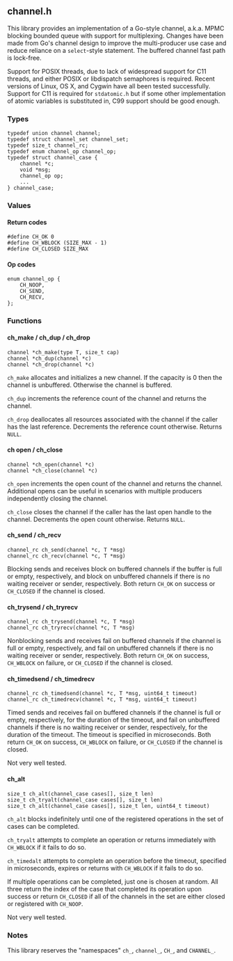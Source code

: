 ## channel.h
This library provides an implementation of a Go-style channel, a.k.a. MPMC
blocking bounded queue with support for multiplexing. Changes have been made
from Go's channel design to improve the multi-producer use case and reduce
reliance on a `select`-style statement. The buffered channel fast path is
lock-free.

Support for POSIX threads, due to lack of widespread support for C11 threads,
and either POSIX or libdispatch semaphores is required. Recent versions of
Linux, OS X, and Cygwin have all been tested successfully. Support for C11 is
required for `stdatomic.h` but if some other implementation of atomic variables
is substituted in, C99 support should be good enough.

### Types
```
typedef union channel channel;
typedef struct channel_set channel_set;
typedef size_t channel_rc;
typedef enum channel_op channel_op;
typedef struct channel_case {
    channel *c;
    void *msg;
    channel_op op;
    ...
} channel_case;
```

### Values
#### Return codes
```
#define CH_OK 0
#define CH_WBLOCK (SIZE_MAX - 1)
#define CH_CLOSED SIZE_MAX
```

#### Op codes
```
enum channel_op {
    CH_NOOP,
    CH_SEND,
    CH_RECV,
};
```

### Functions
#### ch_make / ch_dup / ch_drop
```
channel *ch_make(type T, size_t cap)
channel *ch_dup(channel *c)
channel *ch_drop(channel *c)
```
`ch_make` allocates and initializes a new channel. If the capacity is 0 then
the channel is unbuffered. Otherwise the channel is buffered.

`ch_dup` increments the reference count of the channel and returns the channel.

`ch_drop` deallocates all resources associated with the channel if the caller
has the last reference. Decrements the reference count otherwise. Returns
`NULL`.

#### ch open / ch_close
```
channel *ch_open(channel *c)
channel *ch_close(channel *c)
```
`ch_open` increments the open count of the channel and returns the channel.
Additional opens can be useful in scenarios with multiple producers
independently closing the channel.

`ch_close` closes the channel if the caller has the last open handle to the
channel. Decrements the open count otherwise. Returns `NULL`.

#### ch_send / ch_recv
```
channel_rc ch_send(channel *c, T *msg)
channel_rc ch_recv(channel *c, T *msg)
```
Blocking sends and receives block on buffered channels if the buffer is full or
empty, respectively, and block on unbuffered channels if there is no waiting
receiver or sender, respectively. Both return `CH_OK` on success or `CH_CLOSED`
if the channel is closed.

#### ch_trysend / ch_tryrecv
```
channel_rc ch_trysend(channel *c, T *msg)
channel_rc ch_tryrecv(channel *c, T *msg)
```
Nonblocking sends and receives fail on buffered channels if the channel is full
or empty, respectively, and fail on unbuffered channels if there is no waiting
receiver or sender, respectively. Both return `CH_OK` on success, `CH_WBLOCK`
on failure, or `CH_CLOSED` if the channel is closed.

#### ch_timedsend / ch_timedrecv
```
channel_rc ch_timedsend(channel *c, T *msg, uint64_t timeout)
channel_rc ch_timedrecv(channel *c, T *msg, uint64_t timeout)
```
Timed sends and receives fail on buffered channels if the channel is full or
empty, respectively, for the duration of the timeout, and fail on unbuffered
channels if there is no waiting receiver or sender, respectively, for the
duration of the timeout. The timeout is specified in microseconds. Both return
`CH_OK` on success, `CH_WBLOCK` on failure, or `CH_CLOSED` if the channel is
closed.

Not very well tested.

#### ch_alt
```
size_t ch_alt(channel_case cases[], size_t len)
size_t ch_tryalt(channel_case cases[], size_t len)
size_t ch_alt(channel_case cases[], size_t len, uint64_t timeout)
```
`ch_alt` blocks indefinitely until one of the registered operations in the set
of cases can be completed.

`ch_tryalt` attempts to complete an operation or returns immediately with
`CH_WBLOCK` if it fails to do so.

`ch_timedalt` attempts to complete an operation before the timeout, specified
in microseconds, expires or returns with `CH_WBLOCK` if it fails to do so.

If multiple operations can be completed, just one is chosen at random. All
three return the index of the case that completed its operation upon success or
return `CH_CLOSED` if all of the channels in the set are either closed or
registered with `CH_NOOP`.

Not very well tested.

### Notes
This library reserves the "namespaces" `ch_`, `channel_`, `CH_`, and
`CHANNEL_`.
